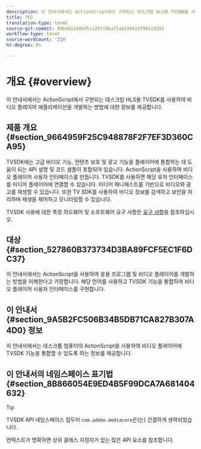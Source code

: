 ```yaml
---
description: 이 안내서에서는 ActionScript에서 구현되는 데스크탑 HLS용 TVSDK를 사용하여 비디오 플레이어 애플리케이션을 개발하는 방법에 대한 정보를 제공합니다.
title: 개요
translation-type: tm+mt
source-git-commit: 89bdda1d4bd5c126f19ba75a819942df901183d1
workflow-type: tm+mt
source-wordcount: '218'
ht-degree: 0%

---
```



# 개요 {#overview}

이 안내서에서는 ActionScript에서 구현되는 데스크탑 HLS용 TVSDK를 사용하여 비디오 플레이어 애플리케이션을 개발하는 방법에 대한 정보를 제공합니다.

## 제품 개요 {#section_9664959F25C948878F2F7EF3D360CA95}

TVSDK에는 고급 비디오 기능, 컨텐츠 보호 및 광고 기능을 플레이어에 통합하는 데 도움이 되는 API 설명 및 코드 샘플이 포함되어 있습니다. ActionScript을 사용하여 비디오 플레이어 사용자 인터페이스를 만듭니다. TVSDK를 사용하면 해당 유저 인터페이스를 미디어 플레이어에 연결할 수 있습니다. 미디어 매니페스트를 기반으로 비디오와 광고를 재생할 수 있습니다. 또한 TV SDK를 사용하여 비디오 정보를 검색하고 보안을 처리하며 재생을 제어하고 모니터링할 수 있습니다.

TVSDK 사용에 대한 특정 하드웨어 및 소프트웨어 요구 사항은 [요구 사항](../../c-psdk-dhls-1.4-introduction/overview-prod-audience-guide/requirements/r-psdk-dhls-1.4-requirements-system.md)을 참조하십시오.

## 대상 {#section_527860B373734D3BA89FCF5EC1F6DC37}

이 안내서에서는 ActionScript을 사용하여 응용 프로그램 및 비디오 플레이어를 개발하는 방법을 이해한다고 가정합니다. 해당 언어를 사용하고 TVSDK 기능을 통합하여 비디오 플레이어 사용자 인터페이스를 구현합니다.

## 이 안내서 {#section_9A5B2FC506B34B5DB71CA827B307A4D0} 정보

이 안내서에서는 데스크톱 컴퓨터의 ActionScript을 사용하여 비디오 플레이어에 TVSDK 기능을 통합할 수 있도록 하는 정보를 제공합니다.

## 이 안내서의 네임스페이스 표기법{#section_8B866054E9ED4B5F99DCA7A681404632}

>[!TIP]
>
>TVSDK API 네임스페이스 접두어 `com.adobe.mediacore`은(는) 간결하게 생략되었습니다.
>
>컨텍스트가 명확하면 상위 클래스 지정자가 없는 많은 API 요소를 참조합니다.

